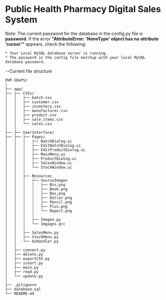 # Public Health Pharmacy Digital Sales System

Note: The current password for the database in the config.py file is **password**.  If the error **"AttributeError: 'NoneType' object has no attribute 'cursor'"** appears, check the following:
~~~
* Your Local MySQL database server is running.
* The password in the config file matchup with your local MySQL database password.
~~~

--Current file structure
```
PHP-SRePS/
│
├── app/
├── ├── CSVs/
│   │   ├── batch.csv
│   │   ├── customer.csv
│   │   ├── inventory.csv
│   │   ├── manufacturer.csv
│   │   ├── product.csv
│   │   ├── sale_items.csv
│   │   └── sales.csv
│   │   
├── ├── UserInterface/
├── ├── ├── Pages/
│   │   │   ├── BatchDialog.ui
│   │   │   ├── EditBatchDialog.ui
│   │   │   ├── EditProductDialog.ui
│   │   │   ├── MainMenu.ui
│   │   │   ├── ProductDialog.ui
│   │   │   ├── SalesWindow.ui
│   │   │   └── StockWindow.ui
│   │   │   
│   │   ├── Resources
│   │   │   ├── SourceImages
│   │   │   │   ├── Bin.png
│   │   │   │   ├── Book.png
│   │   │   │   ├── Box.png
│   │   │   │   ├── Dollar.png
│   │   │   │   ├── Pencil.png
│   │   │   │   ├── Plus.png
│   │   │   │   └── Report.png
│   │   │   │
│   │   │   ├── Images.py
│   │   │   └── Imgages.qrc
│   │   │   
│   │   ├── SalesMenu.py
│   │   ├── StockMenu.py
│   │   └── UiHandler.py
│   │
│   ├── connect.py
│   ├── delete.py
|   ├── exportCSV.py
│   ├── insert.py
│   ├── main.py
│   ├── read.py
│   └── update.py
│
├── .gitignore
├── datebase.sql
└── README.md

```
